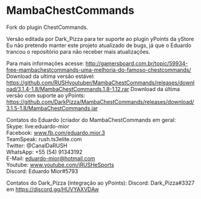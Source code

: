 # MambaChestCommands
Fork do plugin ChestCommands.


Versão editada por Dark_Pizza para ter suporte ao plugin yPoints da yStore
Eu não pretendo manter este projeto atualizado de bugs, já que o Eduardo trancou o repositório para não receber mais atualizações.


Para mais informações acesse: http://gamersboard.com.br/topic/59934-free-mambachestcommands-uma-melhoria-do-famoso-chestcommands/
Download da ultima versão estável: https://github.com/RUSHyoutuber/MambaChestCommands/releases/download/3.1.4-1.8/MambaChestCommands.1.8-1.12.rar
Download da última versão com suporte ao yPoints: https://github.com/DarkPizza/MambaChestCommands/releases/download/3.1.5-1.8/MambaChestCommands.jar

Contatos do Eduardo (criador do MambaChestCommands em geral:   
Skype: live:eduardo-mior            
Facebook: www.fb.com/eduardo.mior.3                 
TeamSpeak: rush.ts3elite.com           
Twitter: @CanalDaRUSH           
WhatsApp: +55 (54) 91343192        
E-Mail: eduardo-mior@hotmail.com            
Youtube: www.youtube.com/iRUSHeSports         
Discord: Eduardo Mior#5793       

Contatos do Dark_Pizza (integração ao yPoints):
Discord: Dark_Pizza#3327 em https://discord.gg/HUVYAXVDAw             
